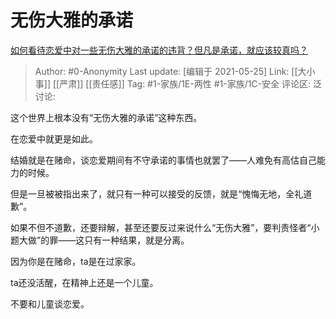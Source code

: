# 无伤大雅的承诺
[如何看待恋爱中对一些无伤大雅的承诺的违背？但凡是承诺，就应该较真吗？](https://www.zhihu.com/question/461288119/answer/1904678310)

> Author: #0-Anonymity
> Last update: [编辑于 2021-05-25]
> Link: [[大小事]] [[严肃]] [[责任感]]
> Tag: #1-家族/1E-两性 #1-家族/1C-安全
> 评论区:
> 泛讨论:

这个世界上根本没有“无伤大雅的承诺”这种东西。

在恋爱中就更是如此。

结婚就是在赌命，谈恋爱期间有不守承诺的事情也就罢了——人难免有高估自己能力的时候。

但是一旦被被指出来了，就只有一种可以接受的反馈，就是“愧悔无地，全礼道歉”。

如果不但不道歉，还要辩解，甚至还要反过来说什么“无伤大雅”，要判责怪者“小题大做”的罪——这只有一种结果，就是分离。

因为你是在赌命，ta是在过家家。

ta还没活醒，在精神上还是一个儿童。

不要和儿童谈恋爱。
